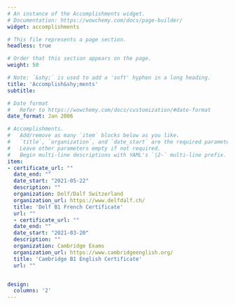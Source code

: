 ```yaml
---
# An instance of the Accomplishments widget.
# Documentation: https://wowchemy.com/docs/page-builder/
widget: accomplishments

# This file represents a page section.
headless: true

# Order that this section appears on the page.
weight: 50

# Note: `&shy;` is used to add a 'soft' hyphen in a long heading.
title: 'Accomplish&shy;ments'
subtitle:

# Date format
#   Refer to https://wowchemy.com/docs/customization/#date-format
date_format: Jan 2006

# Accomplishments.
#   Add/remove as many `item` blocks below as you like.
#   `title`, `organization`, and `date_start` are the required parameters.
#   Leave other parameters empty if not required.
#   Begin multi-line descriptions with YAML's `|2-` multi-line prefix.
item:
- certificate_url: ""
  date_end: ""
  date_start: "2021-05-22"
  description: ""
  organization: Delf/Dalf Switzerland
  organization_url: https://www.delfdalf.ch/
  title: 'Delf B1 French Certificate'
  url: ""
  - certificate_url: ""
  date_end: ""
  date_start: "2021-03-20"
  description: ""
  organization: Cambridge Exams
  organization_url: https://www.cambridgeenglish.org/
  title: 'Cambridge B1 English Certificate'
  url: ""


design:
  columns: '2' 
---
```

